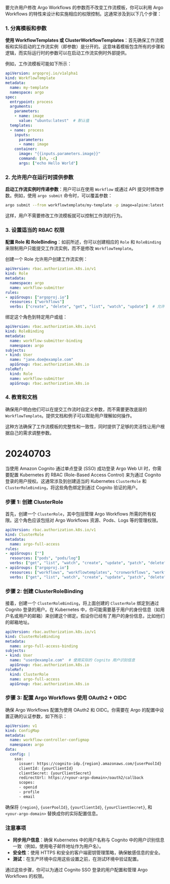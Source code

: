 要允许用户修改 Argo Workflows 的参数而不改变工作流模板，你可以利用 Argo Workflows 的特性来设计和实施相应的权限控制。这通常涉及到以下几个步骤：

### 1. 分离模板和参数

**使用 WorkflowTemplates 或 ClusterWorkflowTemplates**：首先确保工作流模板和实际启动的工作流实例（即参数）是分开的。这意味着模板包含所有的步骤和逻辑，而实际运行时的参数可以在启动工作流实例时外部提供。

例如，工作流模板可能如下所示：

```yaml
apiVersion: argoproj.io/v1alpha1
kind: WorkflowTemplate
metadata:
  name: my-template
  namespace: argo
spec:
  entrypoint: process
  arguments:
    parameters:
    - name: image
      value: "ubuntu:latest"  # 默认值
  templates:
  - name: process
    inputs:
      parameters:
      - name: image
    container:
      image: "{{inputs.parameters.image}}"
      command: [sh, -c]
      args: ["echo Hello World"]
```

### 2. 允许用户在运行时提供参数

**启动工作流实例时传递参数**：用户可以在使用 `Workflow` 或通过 API 提交时修改参数。例如，使用 `argo submit` 命令时，可以覆盖参数：

```bash
argo submit --from workflowtemplate/my-template -p image=alpine:latest
```

这样，用户不需要修改工作流模板就可以控制工作流的行为。

### 3. 设置适当的 RBAC 权限

**配置 Role 和 RoleBinding**：如前所述，你可以创建相应的 `Role` 和 `RoleBinding` 来限制用户只能提交工作流实例，而不是修改 `WorkflowTemplate`。

创建一个 Role 允许用户创建工作流实例：

```yaml
apiVersion: rbac.authorization.k8s.io/v1
kind: Role
metadata:
  namespace: argo
  name: workflow-submitter
rules:
- apiGroups: ["argoproj.io"]
  resources: ["workflows"]
  verbs: ["create", "delete", "get", "list", "watch", "update"]  # 允许提交和管理自己的工作流
```

绑定这个角色到特定用户或组：

```yaml
apiVersion: rbac.authorization.k8s.io/v1
kind: RoleBinding
metadata:
  name: workflow-submitter-binding
  namespace: argo
subjects:
- kind: User
  name: "jane.doe@example.com"
  apiGroup: rbac.authorization.k8s.io
roleRef:
  kind: Role
  name: workflow-submitter
  apiGroup: rbac.authorization.k8s.io
```

### 4. 教育和文档

确保用户明白他们可以在提交工作流时自定义参数，而不需要更改底层的 `WorkflowTemplate`。提供文档和例子可以帮助用户理解如何操作。

这种方法确保了工作流模板的完整性和一致性，同时提供了足够的灵活性让用户根据自己的需求调整参数。
# 20240703
当使用 Amazon Cognito 通过单点登录 (SSO) 成功登录 Argo Web UI 时，你需要配置 Kubernetes 的 RBAC (Role-Based Access Control) 来为通过 Cognito 登录的用户授权。这通常涉及到创建适当的 Kubernetes `ClusterRole` 和 `ClusterRoleBinding`，将这些角色绑定到通过 Cognito 验证的用户。

### 步骤 1: 创建 ClusterRole

首先，创建一个 `ClusterRole`，其中包括管理 Argo Workflows 所需的所有权限。这个角色应该包括对 Argo Workflows 资源、Pods、Logs 等的管理权限。

```yaml
apiVersion: rbac.authorization.k8s.io/v1
kind: ClusterRole
metadata:
  name: argo-full-access
rules:
- apiGroups: [""]
  resources: ["pods", "pods/log"]
  verbs: ["get", "list", "watch", "create", "update", "patch", "delete"]
- apiGroups: ["argoproj.io"]
  resources: ["workflows", "workflowtemplates", "cronworkflows", "workflows/finalizers"]
  verbs: ["get", "list", "watch", "create", "update", "patch", "delete"]
```

### 步骤 2: 创建 ClusterRoleBinding

接着，创建一个 `ClusterRoleBinding`，将上面创建的 `ClusterRole` 绑定到通过 Cognito 登录的用户。在 Kubernetes 中，你可能需要基于用户的身份信息（如用户名或用户的邮箱）来创建这个绑定。假设你已经有了用户的身份信息，比如他们的邮箱地址。

```yaml
apiVersion: rbac.authorization.k8s.io/v1
kind: ClusterRoleBinding
metadata:
  name: argo-full-access-binding
subjects:
- kind: User
  name: "user@example.com"  # 使用实际的 Cognito 用户识别信息
  apiGroup: rbac.authorization.k8s.io
roleRef:
  kind: ClusterRole
  name: argo-full-access
  apiGroup: rbac.authorization.k8s.io
```

### 步骤 3: 配置 Argo Workflows 使用 OAuth2 + OIDC

确保 Argo Workflows 配置为使用 OAuth2 和 OIDC。你需要在 Argo 的配置中设置正确的认证参数，如下所示：

```yaml
apiVersion: v1
kind: ConfigMap
metadata:
  name: workflow-controller-configmap
  namespace: argo
data:
  config: |
    sso:
      issuer: https://cognito-idp.{region}.amazonaws.com/{userPoolId}
      clientId: {yourClientId}
      clientSecret: {yourClientSecret}
      redirectUrl: https://<your-argo-domain>/oauth2/callback
      scopes:
      - openid
      - profile
      - email
```

确保将 `{region}`, `{userPoolId}`, `{yourClientId}`, `{yourClientSecret}`, 和 `<your-argo-domain>` 替换成你的实际配置信息。

### 注意事项

- **同步用户信息**：确保 Kubernetes 中的用户名称与 Cognito 中的用户识别信息一致（例如，使用电子邮件地址作为用户名）。
- **安全性**：使用 HTTPS 和安全的客户端密钥管理策略，确保敏感信息的安全。
- **测试**：在生产环境中应用这些设置之前，在测试环境中验证配置。

通过这些步骤，你可以为通过 Cognito SSO 登录的用户配置和管理 Argo Workflows 的权限。